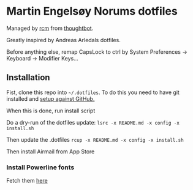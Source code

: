 # Martin Engelsøy Norums dotfiles
Managed by [rcm](https://github.com/thoughtbot/rcm) from [thoughtbot](https://thoughtbot.com/).

Greatly inspired by Andreas Arledals dotfiles.


Before anything else, remap CapsLock to ctrl by System Preferences -> Keyboard -> Modifier Keys...

## Installation

Fist, clone this repo into ```~/.dotfiles```. To do this you need to have git installed and [setup against GitHub.](https://help.github.com/articles/set-up-git/)

When this is done, run install script

Do a dry-run of the dotfiles update: ```lsrc -x README.md -x config -x install.sh```

Then update the .dotfiles ```rcup -x README.md -x config -x install.sh```

Then install Airmail from App Store


### Install Powerline fonts

Fetch them [here](https://github.com/powerline/fonts)
